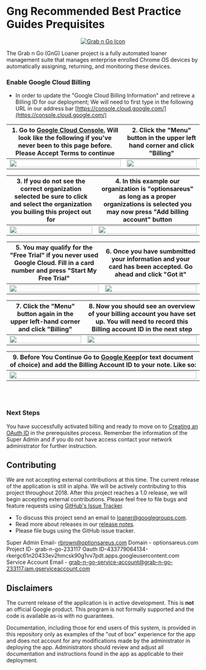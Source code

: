 <!-- mdformat off(GitHub header) -->
Gng Recommended Best Practice Guides Prequisites
======
<!-- mdformat on -->

<p align="center">
  <a href="#grabngo--">
    <img src="https://storage.googleapis.com/gngloaners/gnglogo.png" alt="Grab n Go Icon" />
  </a>
</p>



The Grab n Go (GnG) Loaner project is a fully automated loaner management suite
that manages enterprise enrolled Chrome OS devices by automatically assigning,
returning, and monitoring these devices.

### Enable Google Cloud Billing
*	In order to update the "Google Cloud Billing Information" and retireve a Billing ID for our deployment; 
We will need to first type in the following URL in our address bar [https://console.cloud.google.com/](https://console.cloud.google.com/)


**1.**	Go to [Google Cloud Console.](https://console.cloud.google.com/) Will look like the following if you've never been to this page before. Please Accept Terms to continue      |**2.**  Click the "Menu" button in the upper left hand corner and click "Billing"
:-------------------------:|:-------------------------:
<a href="https://storage.googleapis.com/gngloaner-compwalkt/Comprehensive%20Walkthrough/Billing%20Info%20Addtion/JPG/pic2.jpg"><img src="https://storage.googleapis.com/gngloaner-compwalkt/Comprehensive%20Walkthrough/Billing%20Info%20Addtion/JPG/pic2-50%25.jpg" style="width:100%"/></a> |  <a href="https://storage.googleapis.com/gngloaner-compwalkt/Comprehensive%20Walkthrough/Billing%20Info%20Addtion/JPG/pic3.jpg"><img src="https://storage.googleapis.com/gngloaner-compwalkt/Comprehensive%20Walkthrough/Billing%20Info%20Addtion/JPG/pic3-50%25.jpg" style="width:100%"/></a>

 
**3.**	If you do not see the correct organization selected be sure to click and select the organization you builing this project out for        |**4.**  In this example our organization is "optionsareus" as long as a proper organizations is selected you may now press "Add billing account" button
:-------------------------:|:-------------------------:
<a href="https://storage.googleapis.com/gngloaner-compwalkt/Comprehensive%20Walkthrough/Billing%20Info%20Addtion/JPG/pic4-1.jpg"><img src="https://storage.googleapis.com/gngloaner-compwalkt/Comprehensive%20Walkthrough/Billing%20Info%20Addtion/JPG/pic4-50-1%25.jpg" style="width:100%"/></a> |  <a href="https://storage.googleapis.com/gngloaner-compwalkt/Comprehensive%20Walkthrough/Billing%20Info%20Addtion/JPG/pic4.jpg"><img src="https://storage.googleapis.com/gngloaner-compwalkt/Comprehensive%20Walkthrough/Billing%20Info%20Addtion/JPG/pic4-50%25.jpg" style="width:100%"/></a>


**5.**	You may qualify for the "Free Trial" if you never used Google Cloud. Fill in a card number and press "Start My Free Trial"        |**6.**  Once you have sumbmitted your information and your card has been accepted. Go ahead and click "Got it"
:-------------------------:|:-------------------------:
 <a href="https://storage.googleapis.com/gngloaner-compwalkt/Comprehensive%20Walkthrough/Billing%20Info%20Addtion/JPG/pic5.jpg"><img src="https://storage.googleapis.com/gngloaner-compwalkt/Comprehensive%20Walkthrough/Billing%20Info%20Addtion/JPG/pic5-50%25.jpg" style="width:100%"/></a> |  <a href="https://storage.googleapis.com/gngloaner-compwalkt/Comprehensive%20Walkthrough/Billing%20Info%20Addtion/JPG/pic6.jpg"><img src="https://storage.googleapis.com/gngloaner-compwalkt/Comprehensive%20Walkthrough/Billing%20Info%20Addtion/JPG/pic6-50%25.jpg" style="width:100%"/></a>
 
 
 
 **7.**	Click the "Menu" button again in the upper left-hand corner and click "Billing"      |**8.**  Now you should see an overview of your billing account you have set up. You will need to record this Billing account ID in the next step
:-------------------------:|:-------------------------:
<a href="https://storage.googleapis.com/gngloaner-compwalkt/Comprehensive%20Walkthrough/Billing%20Info%20Addtion/JPG/pic3.jpg"><img src="https://storage.googleapis.com/gngloaner-compwalkt/Comprehensive%20Walkthrough/Billing%20Info%20Addtion/JPG/pic3-50%25.jpg" style="width:100%"/></a> |  <a href="https://storage.googleapis.com/gngloaner-compwalkt/Comprehensive%20Walkthrough/Billing%20Info%20Addtion/JPG/pic7.jpg"><img src="https://storage.googleapis.com/gngloaner-compwalkt/Comprehensive%20Walkthrough/Billing%20Info%20Addtion/JPG/pic7-50%25.jpg" style="width:100%"/></a> 



**9.**	**Before You Continue** Go to [Google Keep](https://keep.google.com/u/0/)(or text document of choice) and add the Billing Account ID to your note. Like so: |
:-------------------------:|
<a href="https://storage.googleapis.com/gngloaner-compwalkt/Comprehensive%20Walkthrough/Keep%20Notes/Billing%20Info.jpg"><img src="https://storage.googleapis.com/gngloaner-compwalkt/Comprehensive%20Walkthrough/Keep%20Notes/Billing%20Info.jpg" style="width:100%"/></a> | 


<br></br>

### Next Steps
You have successfully activated billing and ready to move on to [Creating an OAuth ID](https://github.com/kid-yume/gnglinuxdeployment/tree/dev/docs/deployment/prerequisites/oauthid)
in the prerequisites process. Remember the information of the Super Admin and if you do not have access contact your 
network administrator for further instruction. 

## Contributing

We are not accepting external contributions at this time. The current release of
the application is still in alpha. We will be actively contributing to this
project throughout 2018. After this project reaches a 1.0 release, we will begin
accepting external contributions. Please feel free to file bugs and feature
requests using [GitHub's Issue
Tracker](https://github.com/google/loaner/issues).

* To discuss this project send an email to loaner@googlegroups.com.
* Read more about releases in our [release notes](docs/release_notes.md).
* Please file bugs using the GitHub issue tracker.


Super Admin Email- rbrown@optionsareus.com
Domain - optionsareus.com
Project ID- grab-n-go-233117
Oauth ID-433779064134-rkergc61n20433ev2hmcsk90g1vv7pdt.apps.googleusercontent.com
Service Account Email - grab-n-go-service-account@grab-n-go-233117.iam.gserviceaccount.com

## Disclaimers

The current release of the application is in active development.
This is **not** an official Google product. This program is not formally
supported and the code is available as-is with no guarantees.

Documentation, including those for end users of this system, is provided in this
repository only as examples of the "out of box" experience for the app and does
not account for any modifications made by the administrator in deploying the
app. Administrators should review and adjust all documentation and instructions
found in the app as applicable to their deployment.
